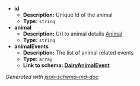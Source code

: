  - <b id="#/properties/id">id</b>
	 - **Description:** Unique Id of the animal
	 - **Type:** `string`
 - <b id="#/properties/animal">animal</b>
	 - **Description:** Url to animal details [Animal](Merits_Traits_and_Sessions/Animal.md)
	 - **Type:** `string`
 - <b id="#/properties/animalEvents">animalEvents</b>
	 - **Description:** The list of animal related events
	 - **Type:** `array`
	 - <b id="dairyanimaleventdairyanimalevent.md">Link to schema: [DairyAnimalEvent](DairyAnimalEvent.md)</b>

_Generated with [json-schema-md-doc](https://brianwendt.github.io/json-schema-md-doc/)_